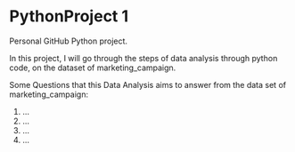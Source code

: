 # PythonProject 1

Personal GitHub Python project. 

In this project, I will go through the steps of data analysis through python code, on the dataset of marketing_campaign. 

Some Questions that this Data Analysis aims to answer from the data set of marketing_campaign: 
1) ...
2) ...
3) ...
4) ...

